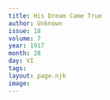 ```yaml
---
title: His Dream Came True
author: Unknown
issue: 18
volume: 7
year: 1917
month: 28
day: VI
tags:
layout: page.njk
image:
---
```





